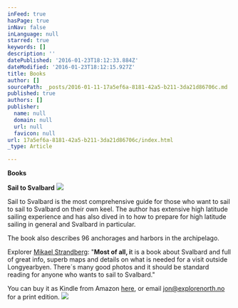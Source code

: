 ```yaml
---
inFeed: true
hasPage: true
inNav: false
inLanguage: null
starred: true
keywords: []
description: ''
datePublished: '2016-01-23T18:12:33.884Z'
dateModified: '2016-01-23T18:12:15.927Z'
title: Books
author: []
sourcePath: _posts/2016-01-11-17a5ef6a-8181-42a5-b211-3da21d86706c.md
published: true
authors: []
publisher:
  name: null
  domain: null
  url: null
  favicon: null
url: 17a5ef6a-8181-42a5-b211-3da21d86706c/index.html
_type: Article

---
```

**Books**

**Sail to Svalbard**
![](https://the-grid-user-content.s3-us-west-2.amazonaws.com/2f02d132-ae79-4716-97cb-982ba7432ab0.jpg)

Sail to Svalbard is the most comprehensive guide for those who want to sail to sail to Svalbard on their own keel. The author has extensive high latitude sailing experience and has also dived in to how to prepare for high latitude sailing in general and Svalbard in particular.

The book also describes 96 anchorages and harbors in the archipelago.

Explorer [Mikael Strandberg][0]: "**Most of all, i**t is a book about Svalbard and full of great info, superb maps and details on what is needed for a visit outside Longyearbyen. There´s many good photos and it should be standard reading for anyone who wants to sail to Svalbard."

You can buy it as Kindle from Amazon [here][1], or email jon@explorenorth.no for a print edition.
![](https://the-grid-user-content.s3-us-west-2.amazonaws.com/8db73b40-8130-47c2-adb8-7fa5ae4126d6.jpg)

[0]: http://www.mikaelstrandberg.com/2015/12/26/book-review-sail-to-svalbard-by-jon-amtrup/
[1]: http://www.amazon.com/Sail-Svalbard-Jon-Amtrup-ebook/dp/B0056GW9S4/ref=sr_1_1?ie=UTF8&qid=1452503272&sr=8-1&keywords=sail+to+svalbard